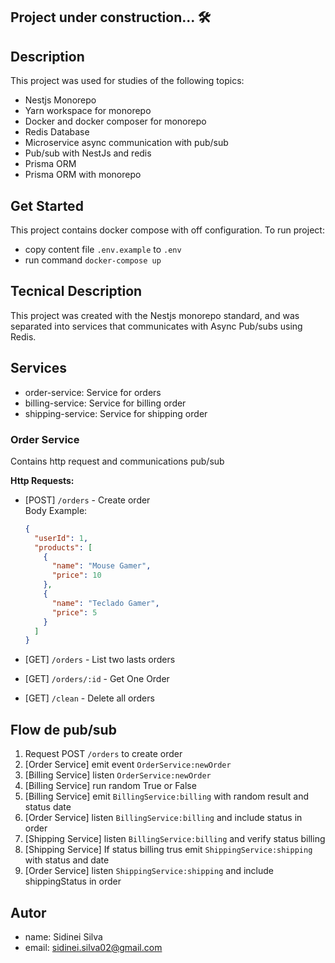 ## Project under construction... 🛠️

## Description
This project was used for studies of the following topics: 
- Nestjs Monorepo
- Yarn workspace for monorepo
- Docker and docker composer for monorepo 
- Redis Database
- Microservice async communication with pub/sub
- Pub/sub with NestJs and redis
- Prisma ORM
- Prisma ORM with monorepo

## Get Started
This project contains docker compose with off configuration. 
To run project: 
- copy content file `.env.example` to `.env` 
- run command `docker-compose up` 

## Tecnical Description
This project was created with the Nestjs monorepo standard, and was separated into services that communicates with Async Pub/subs using Redis.


## Services
- order-service: Service for orders
- billing-service: Service for billing order
- shipping-service: Service for shipping order

### <b>Order Service</b>
Contains http request and communications pub/sub

<b>Http Requests:</b>

- [POST] `/orders` - Create order\
  Body Example:
  ```json
  {
    "userId": 1,
    "products": [
      {
        "name": "Mouse Gamer",
        "price": 10
      }, 
      {
        "name": "Teclado Gamer",
        "price": 5
      }
    ]
  }
  ```

- [GET] `/orders` - List two lasts orders
- [GET] `/orders/:id` - Get One Order
- [GET] `/clean` - Delete all orders


## Flow de pub/sub
1. Request POST `/orders` to create order
2. [Order Service] emit event `OrderService:newOrder`
3. [Billing Service] listen `OrderService:newOrder`
4. [Billing Service] run random True or False
5. [Billing Service] emit `BillingService:billing` with random result and status date
6. [Order Service] listen `BillingService:billing` and include status in order
7. [Shipping Service] listen `BillingService:billing` and verify status billing
8. [Shipping Service] If status billing trus emit `ShippingService:shipping` with status and date
9. [Order Service] listen `ShippingService:shipping` and include shippingStatus in order

## Autor
- name: Sidinei Silva
- email: sidinei.silva02@gmail.com
